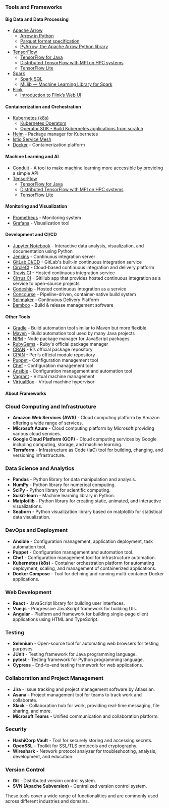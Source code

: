 ### Tools and Frameworks

#### Big Data and Data Processing
* [Apache Arrow](http://arrow.apache.org/)
	* [Arrow in Python](https://arrow.apache.org/docs/python/)
	* [Parquet format specification](https://github.com/apache/parquet-format)
	* [PyArrow, the Apache Arrow Python library](https://arrow.apache.org/docs/python/pyarrow.html)
* [TensorFlow](https://www.tensorflow.org/)
	* [TensorFlow for Java](https://www.tensorflow.org/api_docs/java/org/tensorflow/package-summary)
	* [Distributed TensorFlow with MPI on HPC systems](https://blog.research.google/2024/02/graph-neural-networks-in-tensorflow.html)
	* [TensorFlow Lite](https://www.tensorflow.org/lite)
* [Spark](https://spark.apache.org/)
	* [Spark SQL](https://spark.apache.org/sql/)
	* [MLlib — Machine Learning Library for Spark](https://spark.apache.org/mllib/)
* [Flink](https://flink.apache.org/)
	* [Introduction to Flink’s Web UI](https://ci.apache.org/projects/flink/flink-docs-stable/monitoring/overview)

#### Containerization and Orchestration
* [Kubernetes (k8s)](https://kubernetes.io/)
	* [Kubernetes Operators](https://coreos.com/operators/what-are-operator-patterns/)
	* [Operator SDK - Build Kubernetes applications from scratch](https://sdk.operatorframework.io/docs/building-operators/)
* [Helm](https://helm.sh/) - Package manager for Kubernetes
* [Istio Service Mesh](https://istio.io/)
* [Docker](https://www.docker.com/) - Containerization platform

#### Machine Learning and AI
* [Conduit](https://conduit.ai/) - A tool to make machine learning more accessible by providing a simple API
* [TensorFlow](https://www.tensorflow.org/)
	* [TensorFlow for Java](https://www.tensorflow.org/api_docs/java/org/tensorflow/package-summary)
	* [Distributed TensorFlow with MPI on HPC systems](https://blog.research.google/2024/02/graph-neural-networks-in-tensorflow.html)
	* [TensorFlow Lite](https://www.tensorflow.org/lite)

#### Monitoring and Visualization
* [Prometheus](https://prometheus.io/) - Monitoring system
* [Grafana](https://grafana.com/) - Visualization tool

#### Development and CI/CD
* [Jupyter Notebook](https://jupyter.org/) - Interactive data analysis, visualization, and documentation using Python
* [Jenkins](https://jenkins.io/) - Continuous integration server
* [GitLab CI/CD](https://about.gitlab.com/features/continuous-integration/) - GitLab's built-in continuous integration service
* [CircleCI](https://circleci.com/) - Cloud-based continuous integration and delivery platform
* [Travis CI](https://travis-ci.org/) - Hosted continuous integration service
* [Cirrus CI](https://cirrus-ci.org/) - GitHub app that provides hosted continuous integration as a service to open-source projects
* [Codeship](https://codeship.com/) - Hosted continuous integration as a service
* [Concourse](https://concourse-ci.org/) - Pipeline-driven, container-native build system
* [Spinnaker](http://www.spinnaker.io/) - Continuous Delivery Platform
* [Bamboo](https://www.atlassian.com/software/bamboo) - Build & release management software

#### Other Tools
* [Gradle](https://gradle.org/) - Build automation tool similar to Maven but more flexible
* [Maven](https://maven.apache.org/) - Build automation tool used by many Java projects
* [NPM](https://www.npmjs.com/) - Node package manager for JavaScript packages
* [RubyGems](https://rubygems.org/) - Ruby's official package manager
* [CRAN](https://cran.r-project.org/) - R’s official package repository 
* [CPAN](https://metacpan.org/) - Perl’s official module repository 
* [Puppet](https://puppet.com/) - Configuration management tool
* [Chef](https://www.chef.io/chef/) - Configuration management tool
* [Ansible](https://www.ansible.com/) - Configuration management and automation tool
* [Vagrant](https://www.vagrantup.com/) - Virtual machine management
* [VirtualBox](https://www.virtualbox.org/) - Virtual machine hypervisor

#### About Frameworks

### Cloud Computing and Infrastructure
* **Amazon Web Services (AWS)** - Cloud computing platform by Amazon offering a wide range of services.
* **Microsoft Azure** - Cloud computing platform by Microsoft providing various cloud services.
* **Google Cloud Platform (GCP)** - Cloud computing services by Google including computing, storage, and machine learning.
* **Terraform** - Infrastructure as Code (IaC) tool for building, changing, and versioning infrastructure.

### Data Science and Analytics
* **Pandas** - Python library for data manipulation and analysis.
* **NumPy** - Python library for numerical computing.
* **SciPy** - Python library for scientific computing.
* **Scikit-learn** - Machine learning library in Python.
* **Matplotlib** - Python library for creating static, animated, and interactive visualizations.
* **Seaborn** - Python visualization library based on matplotlib for statistical data visualization.

### DevOps and Deployment
* **Ansible** - Configuration management, application deployment, task automation tool.
* **Puppet** - Configuration management and automation tool.
* **Chef** - Configuration management tool for infrastructure automation.
* **Kubernetes (k8s)** - Container orchestration platform for automating deployment, scaling, and management of containerized applications.
* **Docker Compose** - Tool for defining and running multi-container Docker applications.

### Web Development
* **React** - JavaScript library for building user interfaces.
* **Vue.js** - Progressive JavaScript framework for building UIs.
* **Angular** - Platform and framework for building single-page client applications using HTML and TypeScript.

### Testing
* **Selenium** - Open-source tool for automating web browsers for testing purposes.
* **JUnit** - Testing framework for Java programming language.
* **pytest** - Testing framework for Python programming language.
* **Cypress** - End-to-end testing framework for web applications.

### Collaboration and Project Management
* **Jira** - Issue tracking and project management software by Atlassian.
* **Asana** - Project management tool for teams to track work and collaborate.
* **Slack** - Collaboration hub for work, providing real-time messaging, file sharing, and more.
* **Microsoft Teams** - Unified communication and collaboration platform.

### Security
* **HashiCorp Vault** - Tool for securely storing and accessing secrets.
* **OpenSSL** - Toolkit for SSL/TLS protocols and cryptography.
* **Wireshark** - Network protocol analyzer for troubleshooting, analysis, development, and education.

### Version Control
* **Git** - Distributed version control system.
* **SVN (Apache Subversion)** - Centralized version control system.

These tools cover a wide range of functionalities and are commonly used across different industries and domains.